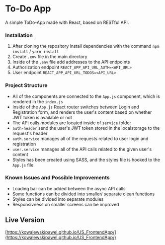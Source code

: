 # To-Do App

A simple ToDo-App made with React, based on RESTful API.

### Installation

1. After cloning the repository install dependencies with the command `npm install` / `yarn install`
2. Create `.env` file in the main directory
3. Inside of the `.env` file add addresses to the API endpoints
4. Authorization endpoint `REACT_APP_API_URL_AUTH=<API_URL>`
5. User endpoint `REACT_APP_API_URL_TODOS=<API_URL>`

### Project Structure

- All of the components are connected to the `App.js` component, which is rendered in the `index.js`
- Inside of the `App.js` React router switches between Login and Registration form, and renders the user's content
  based on whether JWT token is available or not
- The API calls modules are located inside of `service` folder
- `auth-header` send the user's JWT token stored in the localstorage to the request's header
- `auth.service` manages all of the requests related to user login and registration
- `user.service` manages all of the API calls related to the given user's content
- Styles has been created using SASS, and the styles file is hooked to the `App.js` file

### Known Issues and Possible Improvements

- Loading bar can be added between the async API calls
- Some functions can be divided into smaller/ separate clean functions
- Styles can be divided into separate modules
- Responsivness on smaller screens can be improved

## Live Version

[https://kowalewskipawel.github.io/US_FrontendApp/](https://kowalewskipawel.github.io/US_FrontendApp/)
